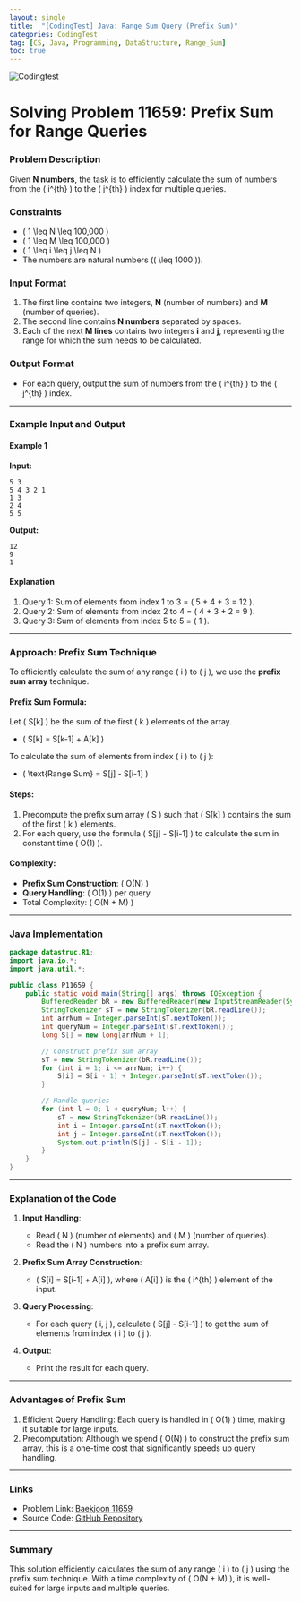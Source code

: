 ```yaml
---
layout: single
title:  "[CodingTest] Java: Range Sum Query (Prefix Sum)"
categories: CodingTest
tag: [CS, Java, Programming, DataStructure, Range_Sum]
toc: true
---
```


![Codingtest]({{site.urls}}/assets/images/2024-08-28-PrintingaStringinJava/2.png)

# Solving Problem 11659: Prefix Sum for Range Queries

### Problem Description
Given **N numbers**, the task is to efficiently calculate the sum of numbers from the \( i^{th} \) to the \( j^{th} \) index for multiple queries.

### Constraints
- \( 1 \leq N \leq 100,000 \)
- \( 1 \leq M \leq 100,000 \)
- \( 1 \leq i \leq j \leq N \)
- The numbers are natural numbers (\( \leq 1000 \)).

### Input Format
1. The first line contains two integers, **N** (number of numbers) and **M** (number of queries).
2. The second line contains **N numbers** separated by spaces.
3. Each of the next **M lines** contains two integers **i** and **j**, representing the range for which the sum needs to be calculated.

### Output Format
- For each query, output the sum of numbers from the \( i^{th} \) to the \( j^{th} \) index.

---

### Example Input and Output
#### Example 1
**Input:**
```
5 3
5 4 3 2 1
1 3
2 4
5 5
```
**Output:**
```
12
9
1
```

#### Explanation
1. Query 1: Sum of elements from index 1 to 3 = \( 5 + 4 + 3 = 12 \).
2. Query 2: Sum of elements from index 2 to 4 = \( 4 + 3 + 2 = 9 \).
3. Query 3: Sum of elements from index 5 to 5 = \( 1 \).

---

### Approach: Prefix Sum Technique
To efficiently calculate the sum of any range \( i \) to \( j \), we use the **prefix sum array** technique.

#### Prefix Sum Formula:
Let \( S[k] \) be the sum of the first \( k \) elements of the array.

- \( S[k] = S[k-1] + A[k] \)

To calculate the sum of elements from index \( i \) to \( j \):
- \( \text{Range Sum} = S[j] - S[i-1] \)

#### Steps:
1. Precompute the prefix sum array \( S \) such that \( S[k] \) contains the sum of the first \( k \) elements.
2. For each query, use the formula \( S[j] - S[i-1] \) to calculate the sum in constant time \( O(1) \).

#### Complexity:
- **Prefix Sum Construction**: \( O(N) \)
- **Query Handling**: \( O(1) \) per query
- Total Complexity: \( O(N + M) \)

---

### Java Implementation
```java
package datastruc.R1;
import java.io.*;
import java.util.*;

public class P11659 {
    public static void main(String[] args) throws IOException {
        BufferedReader bR = new BufferedReader(new InputStreamReader(System.in));
        StringTokenizer sT = new StringTokenizer(bR.readLine());
        int arrNum = Integer.parseInt(sT.nextToken());
        int queryNum = Integer.parseInt(sT.nextToken());
        long S[] = new long[arrNum + 1];

        // Construct prefix sum array
        sT = new StringTokenizer(bR.readLine());
        for (int i = 1; i <= arrNum; i++) {
            S[i] = S[i - 1] + Integer.parseInt(sT.nextToken());
        }

        // Handle queries
        for (int l = 0; l < queryNum; l++) {
            sT = new StringTokenizer(bR.readLine());
            int i = Integer.parseInt(sT.nextToken());
            int j = Integer.parseInt(sT.nextToken());
            System.out.println(S[j] - S[i - 1]);
        }
    }
}
```

---

### Explanation of the Code
1. **Input Handling**:
   - Read \( N \) (number of elements) and \( M \) (number of queries).
   - Read the \( N \) numbers into a prefix sum array.

2. **Prefix Sum Array Construction**:
   - \( S[i] = S[i-1] + A[i] \), where \( A[i] \) is the \( i^{th} \) element of the input.

3. **Query Processing**:
   - For each query \( i, j \), calculate \( S[j] - S[i-1] \) to get the sum of elements from index \( i \) to \( j \).

4. **Output**:
   - Print the result for each query.

---

### Advantages of Prefix Sum
1. Efficient Query Handling: Each query is handled in \( O(1) \) time, making it suitable for large inputs.
2. Precomputation: Although we spend \( O(N) \) to construct the prefix sum array, this is a one-time cost that significantly speeds up query handling.

---

### Links
- Problem Link: [Baekjoon 11659](https://www.acmicpc.net/problem/11659)
- Source Code: [GitHub Repository](https://github.com/maxkim77/javaalgo)

---

### Summary
This solution efficiently calculates the sum of any range \( i \) to \( j \) using the prefix sum technique. With a time complexity of \( O(N + M) \), it is well-suited for large inputs and multiple queries.
